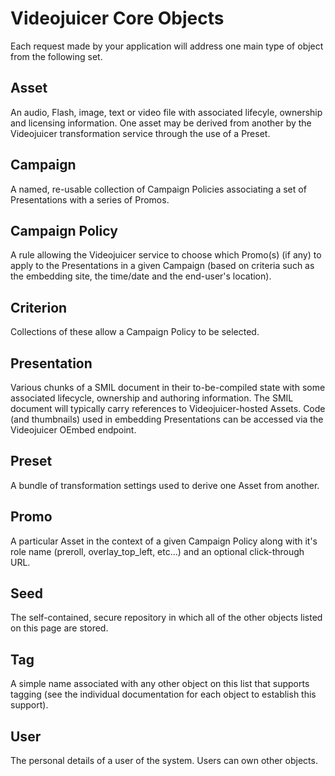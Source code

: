 Videojuicer Core Objects
========================

Each request made by your application will address one main type of object from the following set.

Asset
-----

An audio, Flash, image, text or video file with associated lifecyle, ownership and licensing information. One asset may be derived from another by the Videojuicer transformation service through the use of a Preset.

Campaign
--------

A named, re-usable collection of Campaign Policies associating a set of Presentations with a series of Promos.

Campaign Policy
---------------

A rule allowing the Videojuicer service to choose which Promo(s) (if any) to apply to the Presentations in a given Campaign (based on criteria such as the embedding site, the time/date and the end-user's location).

Criterion
---------

Collections of these allow a Campaign Policy to be selected.

Presentation
------------

Various chunks of a SMIL document in their to-be-compiled state with some associated lifecycle, ownership and authoring information. The SMIL document will typically carry references to Videojuicer-hosted Assets. Code (and thumbnails) used in embedding Presentations can be accessed via the Videojuicer OEmbed endpoint.

Preset
------

A bundle of transformation settings used to derive one Asset from another.

Promo
-----

A particular Asset in the context of a given Campaign Policy along with it's role name (preroll, overlay_top_left, etc...) and an optional click-through URL.

Seed
----

The self-contained, secure repository in which all of the other objects listed on this page are stored.

Tag
---

A simple name associated with any other object on this list that supports tagging (see the individual documentation for each object to establish this support).

User
----

The personal details of a user of the system. Users can own other objects.

